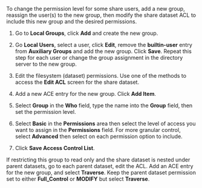 &NewLine;

To change the permission level for some share users, add a new group, reassign the user(s) to the new group, then modify the share dataset ACL to include this new group and the desired permissions.

1. Go to **Local Groups**, click **Add** and create the new group.

2. Go **Local Users**, select a user, click **Edit**, remove the **builtin-user** entry from **Auxiliary Groups** and add the new group. 
   Click **Save**. Repeat this step for each user or change the group assignment in the directory server to the new group.

3. Edit the filesystem (dataset) permissions. Use one of the methods to access the **Edit ACL** screen for the share dataset.

4. Add a new ACE entry for the new group. Click **Add Item**. 

5. Select **Group** in the **Who** field, type the name into the **Group** field, then set the permission level.

6. Select **Basic** in the **Permissions** area then select the level of access you want to assign in the **Permissions** field.
   For more granular control, select **Advanced** then select on each permission option to include. 

7. Click **Save Access Control List**.

If restricting this group to read only and the share dataset is nested under parent datasets, go to each parent dataset, edit the ACL.
Add an ACE entry for the new group, and select **Traverse**.
Keep the parent dataset permission set to either **Full_Control** or **MODIFY** but select **Traverse**. 